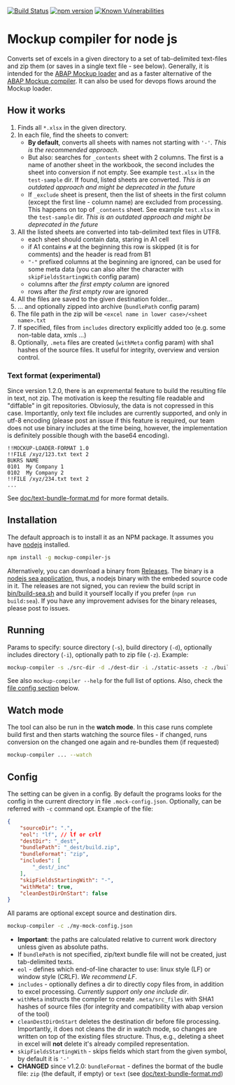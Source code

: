<!-- markdownlint-disable MD041 -->
[![Build Status](https://github.com/sbcgua/mockup-compiler-js/actions/workflows/main.yml/badge.svg)](https://github.com/sbcgua/mockup-compiler-js/actions/workflows/main.yml)
[![npm version](https://badge.fury.io/js/mockup-compiler-js.svg)](https://badge.fury.io/js/mockup-compiler-js)
[![Known Vulnerabilities](https://snyk.io/test/github/sbcgua/mockup-compiler-js/badge.svg?targetFile=package.json)](https://snyk.io/test/github/sbcgua/mockup-compiler-js?targetFile=package.json)

# Mockup compiler for node js

Converts set of excels in a given directory to a set of tab-delimited text-files and zip them (or saves in a single text file - see below). Generally, it is intended for the [ABAP Mockup loader](https://github.com/sbcgua/mockup_loader) and as a faster alternative of the [ABAP Mockup compiler](https://github.com/sbcgua/mockup_compiler). It can also be used for devops flows around the Mockup loader.

## How it works

1. Finds all `*.xlsx` in the given directory.
2. In each file, find the sheets to convert:
    - **By default**, converts all sheets with names not starting with `'-'`. *This is the recommended approach*.
    - But also: searches for `_contents` sheet with 2 columns. The first is a name of another sheet in the workbook, the second includes the sheet into conversion if not empty. See example `test.xlsx` in the `test-sample` dir. If found, listed sheets are converted. *This is an outdated approach and might be deprecated in the future*
    - If `_exclude` sheet is present, then the list of sheets in the first column (except the first line - column name) are excluded from processing. This happens on top of `_contents` sheet. See example `test.xlsx` in the `test-sample` dir. *This is an outdated approach and might be deprecated in the future*
3. All the listed sheets are converted into tab-delimited text files in UTF8.
    - each sheet should contain data, staring in A1 cell
    - if A1 contains `#` at the beginning this row is skipped (it is for comments) and the header is read from B1
    - `"-"` prefixed columns at the beginning are ignored, can be used for some meta data (you can also alter the character with `skipFieldsStartingWith` config param)
    - columns after *the first empty column* are ignored
    - rows after *the first empty row* are ignored
4. All the files are saved to the given destination folder...
5. ... and optionally zipped into archive (`bundlePath` config param)
6. The file path in the zip will be `<excel name in lower case>/<sheet name>.txt`
7. If specified, files from `includes` directory explicitly added too (e.g. some non-table data, xmls ...)
8. Optionally, `.meta` files are created (`withMeta` config param) with sha1 hashes of the source files. It useful for integrity, overview and version control.

### Text format (experimental)

Since version 1.2.0, there is an expremental feature to build the resulting file in text, not zip. The motivation is keep the resulting file readable and "diffable" in git repositories. Obviosuly, the data is not copressed in this case. Importantly, only text file includes are currently supported, and only in utf-8 encoding (please post an issue if this feature is required, our team does not use binary includes at the time being, however, the implementation is definitely possible though with the base64 encoding).

```text
!!MOCKUP-LOADER-FORMAT 1.0
!!FILE /xyz/123.txt text 2
BUKRS NAME
0101  My Company 1
0102  My Company 2
!!FILE /xyz/234.txt text 2
...
```

See [doc/text-bundle-format.md](doc/text-bundle-format.md) for more format details.

## Installation

The default approach is to install it as an NPM package. It assumes you have [nodejs](https://nodejs.org/) installed.

```bash
npm install -g mockup-compiler-js
```

Alternatively, you can download a binary from [Releases](https://github.com/sbcgua/mockup-compiler-js/releases). The binary is a [nodejs sea application](https://nodejs.org/api/single-executable-applications.html), thus, a nodejs binary with the embeded source code in it. The releases are not signed, you can review the build script in [bin/build-sea.sh](bin/build-sea.sh) and build it yourself locally if you prefer (`npm run build:sea`). If you have any improvement advises for the binary releases, please post to issues.

## Running

Params to specify: source directory (`-s`), build directory (`-d`), optionally includes directory (`-i`), optionally path to zip file (`-z`). Example:

```bash
mockup-compiler -s ./src-dir -d ./dest-dir -i ./static-assets -z ./build.zip
```

See also `mockup-compiler --help` for the full list of options. Also, check the [file config section](#config) below.

## Watch mode

The tool can also be run in the **watch mode**. In this case runs complete build first and then starts watching the source files - if changed, runs conversion on the changed one again and re-bundles them (if requested)

```bash
mockup-compiler ... --watch
```

## Config

The setting can be given in a config. By default the programs looks for the config in the current directory in file `.mock-config.json`. Optionally, can be referred with `-c` command opt. Example of the file:

```json
{
    "sourceDir": ".",
    "eol": "lf", // lf or crlf
    "destDir": "_dest",
    "bundlePath": "_dest/build.zip",
    "bundleFormat": "zip",
    "includes": [
        "_dest/_inc"
    ],
    "skipFieldsStartingWith": "-",
    "withMeta": true,
    "cleanDestDirOnStart": false
}
```

All params are optional except source and destination dirs.

```bash
mockup-compiler -c ./my-mock-config.json
```

- **Important**: the paths are calculated relative to current work directory unless given as absolute paths.
- If `bundlePath` is not specified, zip/text bundle file will not be created, just tab-delimited texts.
- `eol` - defines which end-of-line character to use: linux style (LF) or window style (CRLF). *We recommend LF*.
- `includes` - optionally defines a dir to directly copy files from, in addition to excel processing. *Currently support only one include dir*.
- `withMeta` instructs the compiler to create `.meta/src_files` with SHA1 hashes of source files (for integrity and compatibility with abap version of the tool)
- `cleanDestDirOnStart` deletes the destination dir before file processing. Importantly, it does not cleans the dir in watch mode, so changes are written on top of the existing files structure. Thus, e.g., deleting a sheet in excel will **not** delete it's already compiled representation.
- `skipFieldsStartingWith` - skips fields which start from the given symbol, by default it is `'-'`
- **CHANGED** since v1.2.0: `bundleFormat` - defines the bormat of the budle file: `zip` (the default, if empty) or `text` (see [doc/text-bundle-format.md](doc/text-bundle-format.md))

